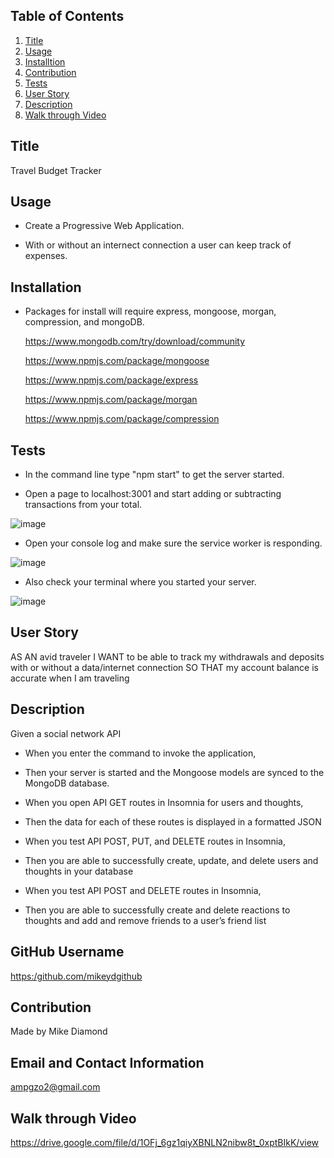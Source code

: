 
  ## Table of Contents
  1. [Title](#Title)
  2. [Usage](#Usage)
  3. [Installtion](#Installtion)
  5. [Contribution](#Contribution)
  6. [Tests](#Test)
  7. [User Story](#Story)
  8. [Description](#Description)
  9. [Walk through Video](#Video)

  ## Title

  Travel Budget Tracker
  
  ## Usage

  * Create a Progressive Web Application.

  * With or without an internect connection a user can keep track of expenses.

  ## Installation
  
  * Packages for install will require express, mongoose, morgan, compression, and mongoDB.

    https://www.mongodb.com/try/download/community
  
    https://www.npmjs.com/package/mongoose
  
    https://www.npmjs.com/package/express
    
    https://www.npmjs.com/package/morgan
    
    https://www.npmjs.com/package/compression
  

  ## Tests
  
  * In the command line type "npm start" to get the server started.
  
  * Open a page to localhost:3001 and start adding or subtracting transactions from your total.

  ![image](https://user-images.githubusercontent.com/94988620/167310566-1a616700-e9b4-4e47-9586-79496d7acc0d.png)
  
  * Open your console log and make sure the service worker is responding. 

  ![image](https://user-images.githubusercontent.com/94988620/167310615-b89af395-23f5-4d5c-bc51-ecf8f7818a9b.png)
  
  * Also check your terminal where you started your server.
  
  ![image](https://user-images.githubusercontent.com/94988620/167310629-3c2453e1-69c5-4d88-aca1-5a09e1b55107.png)


  ## User Story

  AS AN avid traveler
  I WANT to be able to track my withdrawals and deposits with or without a data/internet connection
  SO THAT my account balance is accurate when I am traveling 

  ## Description

  Given a social network API
  
  * When you enter the command to invoke the application,
  * Then your server is started and the Mongoose models are synced to the MongoDB database.

  * When you open API GET routes in Insomnia for users and thoughts,
  * Then the data for each of these routes is displayed in a formatted JSON

  * When you test API POST, PUT, and DELETE routes in Insomnia,
  * Then you are able to successfully create, update, and delete users and thoughts in your database

  * When you test API POST and DELETE routes in Insomnia,
  * Then you are able to successfully create and delete reactions to thoughts and add and remove friends to a user’s friend list

  ## GitHub Username
    
  [https:/github.com/mikeydgithub](https:/github.com/mikeydgithub)
  
  ## Contribution

  Made by Mike Diamond
  
  ## Email and Contact Information
     
  ampgzo2@gmail.com

  ## Walk through Video
  https://drive.google.com/file/d/1OFj_6gz1qiyXBNLN2nibw8t_0xptBIkK/view
  
